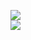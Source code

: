 [![](https://img.shields.io/badge/Made%20With-Github%20Spray-lightgrey.svg?style=for-the-badge&logo=github)](https://github.com/Annihil/github-spray#26923)  
[![](https://i.imgur.com/2DrTn0Z.gif)](https://github.com/Annihil/github-spray)